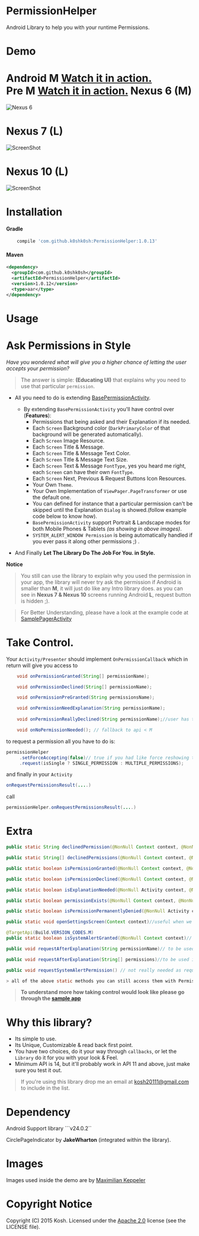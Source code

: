 # PermissionHelper
Android Library to help you with your runtime Permissions.

Demo 
======

**Android M** <a href="https://youtu.be/ypFH4yxjppQ">Watch it in action.</a>
<br/>
**Pre M** <a href="https://www.youtube.com/watch?v=n2dKAu5fR6M">Watch it in action.</a>
Nexus 6 (M)
=======
![Nexus 6](https://raw.github.com/k0shk0sh/PermissionHelper/master/art/nexus6.jpg)

Nexus 7 (L)
=======
![ScreenShot](https://raw.github.com/k0shk0sh/PermissionHelper/master/art/nexus7.jpg)

Nexus 10 (L)
=======
![ScreenShot](https://raw.github.com/k0shk0sh/PermissionHelper/master/art/nexus10.jpg)



# Installation

#### Gradle
```groovy
    compile 'com.github.k0shk0sh:PermissionHelper:1.0.13'
```

#### Maven
```xml
<dependency>
  <groupId>com.github.k0shk0sh</groupId>
  <artifactId>PermissionHelper</artifactId>
  <version>1.0.12</version>
  <type>aar</type>
</dependency>
```

Usage
=====

# Ask Permissions in Style

_Have you wondered what will give you a higher chance of letting the user accepts your permission?_

>The answer is simple: **(Educating UI)** that explains why you need to use that particular `permission`. 

* All you need to do is extending <a href="https://github
.com/k0shk0sh/PermissionHelper/blob/master/permission/src/main/java/com/fastaccess/permission/base/activity/BasePermissionActivity
.java">BasePermissionActivity</a>. 

  * By extending `BasePermissionActivity` you'll have control over (**Features**): 
    * Permissions that being asked and their Explanation if its needed.
    * Each `Screen` Background color (`DarkPrimaryColor` of that background will be generated automatically).
    * Each `Screen` Image Resource. 
    * Each `Screen` Title & Message.
    * Each `Screen` Title & Message Text Color.
    * Each `Screen` Title & Message Text Size.
    * Each `Screen` Text & Message `FontType`, yes you heard me right, each `Screen` can have their own `FontType`.
    * Each `Screen` Next, Previous & Request Buttons Icon Resources. 
    * Your Own `Theme`.
    * Your Own Implementation of `ViewPager.PageTransformer` or use the default one. 
    * You can defined for instance that a particular permission can't be skipped until the Explanation `Dialog` is showed.(follow example code below
     to know 
    how).
    * `BasePermissionActivity` support Portrait & Landscape modes for both Mobile Phones & Tablets _(as showing in above images)_.
    * `SYSTEM_ALERT_WINDOW Permission`  is being automatically handled if you ever pass it along other permissions ;) . 
* And Finally **Let The Library Do The Job For You. in Style.**

**Notice** 
> You still can use the library to explain why you used the permission in your app, the library will never try ask the permission if 
Android is smaller than **M**, it will just do like any Intro library does. as you can see in **Nexus 7 & Nexus 10** screens running Android **L**, 
request button is hidden ;). 

> For Better Understanding, please have a look at the example code at <a href="https://github.com/k0shk0sh/PermissionHelper/blob/master/app/src/main/java/com/fastaccess/permission/sample/SamplePagerActivity.java">SamplePagerActivity</a>

# Take Control.

Your ```Activity/Presenter```  should implement ```OnPermissionCallback``` which in return will give you access to

```java
    void onPermissionGranted(String[] permissionName);

    void onPermissionDeclined(String[] permissionName);

    void onPermissionPreGranted(String permissionsName);

    void onPermissionNeedExplanation(String permissionName);  
    
    void onPermissionReallyDeclined(String permissionName);//user has ticked don't show again and deny the permission

    void onNoPermissionNeeded(); // fallback to api < M
```

to request a permission all you have to do is:

```java
permissionHelper
     .setForceAccepting(false)// true if you had like force reshowing the permission dialog on Deny (not recommended)
     .request(isSingle ? SINGLE_PERMISSION : MULTIPLE_PERMISSIONS);
```

and finally in your `Activity`
```java
onRequestPermissionsResult(....)
``` 
call 
```java
permissionHelper.onRequestPermissionsResult(....)
```

# Extra

```java
public static String declinedPermission(@NonNull Context context, @NonNull String[])
```

```java
public static String[] declinedPermissions(@NonNull Context context, @NonNull String[] permissions)
```

```java
public static boolean isPermissionGranted(@NonNull Context context, @NonNull String permission)
```

```java
public static boolean isPermissionDeclined(@NonNull Context context, @NonNull String permission)
```

```java
public static boolean isExplanationNeeded(@NonNull Activity context, @NonNull String permissionName)
```


```java
public static boolean permissionExists(@NonNull Context context, @NonNull String permissionName)
```

```java
public static boolean isPermissionPermanentlyDenied(@NonNull Activity context, @NonNull String permission)
```

```java
public static void openSettingsScreen(Context context)//useful when we can't request for the permission due to user ticked don't show again.
```

```java
@TargetApi(Build.VERSION_CODES.M)
public static boolean isSystemAlertGranted(@NonNull Context context)// special case for SYSTEM_ALERT_WINDOW permission.
```

```java
public void requestAfterExplanation(String permissionName)// to be used if the permission needs explanation
```

```java
public void requestAfterExplanation(String[] permissions)//to be used if the permission needs explanation
```

```java
public void requestSystemAlertPermission() // not really needed as request(...) will handle this case.
```

```java
> all of the above static methods you can still access them with PermissionHelper instance.
```



> **To understand more how taking control would look like please go through the <a href="https://github
.com/k0shk0sh/PermissionHelper/tree/master/app/src/main/java/com/fastaccess/permission/sample/SampleActivity.java">sample 
app</a>**

# Why this library?

* Its simple to use.
* Its Unique, Customizable & read back first point. 
* You have two choices, do it your way through `callbacks`, or let the `Library` do it for you with your look & Feel.
* Minimum API is 14, but it'll probably work in API 11 and above, just make sure you test it out.  

> If you're using this library drop me an email at kosh20111@gmail.com to include in the list.

# Dependency

Android Support library ```v24.0.2``

CirclePageIndicator by **JakeWharton** (integrated within the library).

# Images

Images used inside the demo are by <a href="http://www.materialup.com/maxKeppeler">Maximilian Keppeler</a>

# Copyright Notice

Copyright (C) 2015 Kosh.
Licensed under the [Apache 2.0](http://www.apache.org/licenses/LICENSE-2.0)
license (see the LICENSE file).
